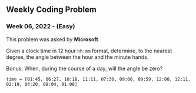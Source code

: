 
## Weekly Coding Problem

### Week 06, 2022 - (Easy)

This problem was asked by **Microsoft**.

Given a clock time in 12 hour ```hh:mm``` format, determine, to the nearest degree, the angle between the hour and the minute hands.

Bonus: When, during the course of a day, will the angle be zero?

```time = [01:45, 06:27, 10:18, 11:11, 07:30, 09:00, 09:59, 12:00, 12:11, 02:19, 04:20, 08:04, 01:08]```